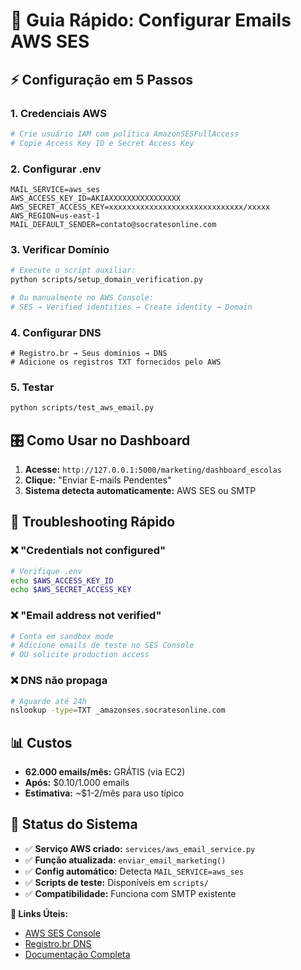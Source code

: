 # 🚀 Guia Rápido: Configurar Emails AWS SES

## ⚡ Configuração em 5 Passos

### 1. **Credenciais AWS**
```bash
# Crie usuário IAM com política AmazonSESFullAccess
# Copie Access Key ID e Secret Access Key
```

### 2. **Configurar .env**
```env
MAIL_SERVICE=aws_ses
AWS_ACCESS_KEY_ID=AKIAXXXXXXXXXXXXXXXX
AWS_SECRET_ACCESS_KEY=xxxxxxxxxxxxxxxxxxxxxxxxxxxxxx/xxxxx
AWS_REGION=us-east-1
MAIL_DEFAULT_SENDER=contato@socratesonline.com
```

### 3. **Verificar Domínio**
```bash
# Execute o script auxiliar:
python scripts/setup_domain_verification.py

# Ou manualmente no AWS Console:
# SES → Verified identities → Create identity → Domain
```

### 4. **Configurar DNS**
```dns
# Registro.br → Seus domínios → DNS
# Adicione os registros TXT fornecidos pelo AWS
```

### 5. **Testar**
```bash
python scripts/test_aws_email.py
```

## 🎛️ Como Usar no Dashboard

1. **Acesse:** `http://127.0.0.1:5000/marketing/dashboard_escolas`
2. **Clique:** "Enviar E-mails Pendentes"
3. **Sistema detecta automaticamente:** AWS SES ou SMTP

## 🔧 Troubleshooting Rápido

### ❌ "Credentials not configured"
```bash
# Verifique .env
echo $AWS_ACCESS_KEY_ID
echo $AWS_SECRET_ACCESS_KEY
```

### ❌ "Email address not verified" 
```bash
# Conta em sandbox mode
# Adicione emails de teste no SES Console
# OU solicite production access
```

### ❌ DNS não propaga
```bash
# Aguarde até 24h
nslookup -type=TXT _amazonses.socratesonline.com
```

## 📊 Custos
- **62.000 emails/mês:** GRÁTIS (via EC2)
- **Após:** $0.10/1.000 emails
- **Estimativa:** ~$1-2/mês para uso típico

## 🎯 Status do Sistema
- ✅ **Serviço AWS criado:** `services/aws_email_service.py`
- ✅ **Função atualizada:** `enviar_email_marketing()`
- ✅ **Config automático:** Detecta `MAIL_SERVICE=aws_ses`
- ✅ **Scripts de teste:** Disponíveis em `scripts/`
- ✅ **Compatibilidade:** Funciona com SMTP existente

**🔗 Links Úteis:**
- [AWS SES Console](https://console.aws.amazon.com/ses/)
- [Registro.br DNS](https://registro.br/)
- [Documentação Completa](./AWS_EMAIL_CONFIGURATION.md)


